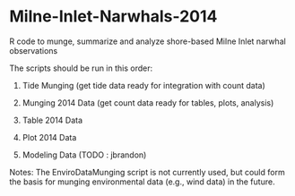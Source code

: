 Milne-Inlet-Narwhals-2014
=========================

R code to munge, summarize and analyze shore-based Milne Inlet narwhal observations

The scripts should be run in this order:

1) Tide Munging (get tide data ready for integration with count data)

2) Munging 2014 Data (get count data ready for tables, plots, analysis)

3) Table 2014 Data 

4) Plot 2014 Data

5) Modeling Data (TODO : jbrandon)

Notes: The EnviroDataMunging script is not currently used, but could form the basis for munging environmental data (e.g., wind data) in the future. 

